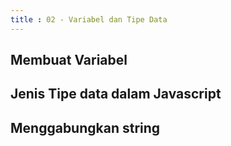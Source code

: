 ```yaml
---
title : 02 - Variabel dan Tipe Data
---
```


## Membuat Variabel
## Jenis Tipe data dalam Javascript
## Menggabungkan string